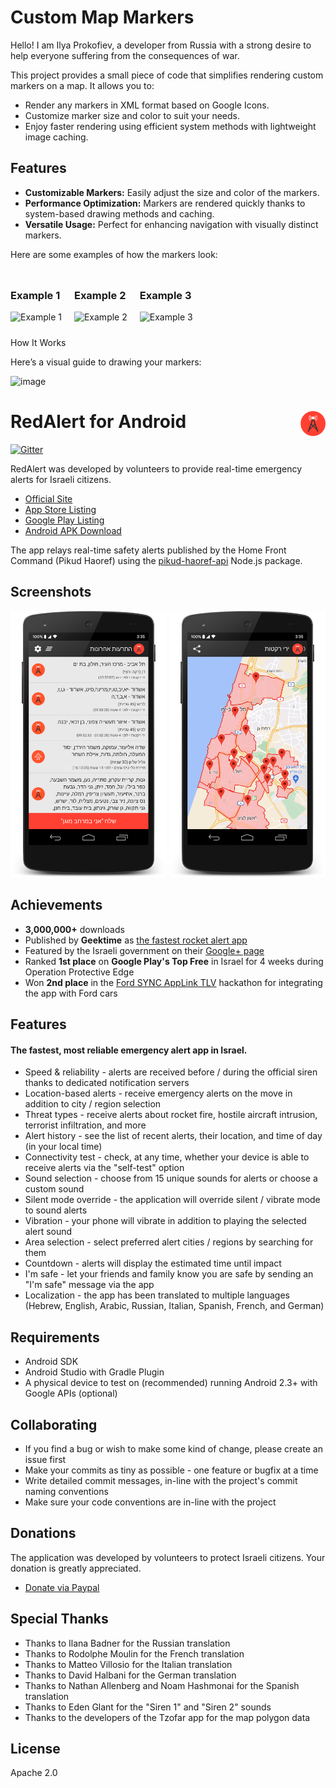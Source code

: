 <h1>Custom Map Markers</h1>

<p>Hello! I am Ilya Prokofiev, a developer from Russia with a strong desire to help everyone suffering from the consequences of war.</p>

<p>This project provides a small piece of code that simplifies rendering custom markers on a map. It allows you to:</p>
<ul>
    <li>Render any markers in XML format based on Google Icons.</li>
    <li>Customize marker size and color to suit your needs.</li>
    <li>Enjoy faster rendering using efficient system methods with lightweight image caching.</li>
</ul>

<h2>Features</h2>
<ul>
    <li><strong>Customizable Markers:</strong> Easily adjust the size and color of the markers.</li>
    <li><strong>Performance Optimization:</strong> Markers are rendered quickly thanks to system-based drawing methods and caching.</li>
    <li><strong>Versatile Usage:</strong> Perfect for enhancing navigation with visually distinct markers.</li>
</ul>

<p>Here are some examples of how the markers look:</p>

<div style="display: flex; overflow-x: auto; gap: 20px; padding: 10px 0;">
    <div style="flex: 0 0 auto;">
        <h3>Example 1</h3>
        <img src="https://github.com/user-attachments/assets/bb01e023-c8ab-4c80-914c-8b99a36d3a42" width="300" height="533" alt="Example 1">
    </div>
    <div style="flex: 0 0 auto;">
        <h3>Example 2</h3>
        <img src="https://github.com/user-attachments/assets/a1bd6485-c54c-4a8a-b7e5-fb3c943624f8" width="300" height="533" alt="Example 2">
    </div>
    <div style="flex: 0 0 auto;">
        <h3>Example 3</h3>
        <img src="https://github.com/user-attachments/assets/b1f4f336-e3bc-45a6-8a01-3ff7a1b49761" width="300" height="533" alt="Example 3">
    </div>
</div>


How It Works

Here’s a visual guide to drawing your markers:


![image](https://github.com/user-attachments/assets/b4dd46c9-7df9-441a-a3a3-a11e595db121)


<h1> <a href="https://redalert.me/" target="_blank"><img src="img/logo_big.png" align="right" height="40"></a> RedAlert for Android</h1>

[![Gitter](https://badges.gitter.im/Join%20Chat.svg)](https://gitter.im/eladnava/redalert-android?utm_source=badge&utm_medium=badge&utm_campaign=pr-badge)

RedAlert was developed by volunteers to provide real-time emergency alerts for Israeli citizens.

* [Official Site](https://redalert.me)
* [App Store Listing](https://apps.apple.com/il/app/zb-dwm-htr-wt-bzmn-mt/id937914925)
* [Google Play Listing](https://play.google.com/store/apps/details?id=com.red.alert)
* [Android APK Download](https://github.com/eladnava/redalert-android/releases/latest/download/app-release.apk)

The app relays real-time safety alerts published by the Home Front Command (Pikud Haoref) using the [pikud-haoref-api](https://github.com/eladnava/pikud-haoref-api) Node.js package.

## Screenshots

<img src="img/screenshot1.png" width="250"> <img src="img/screenshot2.png" width="250">

## Achievements

* **3,000,000+** downloads
* Published by **Geektime** as [the fastest rocket alert app](http://www.geektime.co.il/push-notifications-at-protective-edge/)
* Featured by the Israeli government on their [Google+ page](https://plus.google.com/+Israel/posts/U3juWS1YPK4)
* Ranked **1st place** on **Google Play's Top Free** in Israel for 4 weeks during Operation Protective Edge
* Won **2nd place** in the [Ford SYNC AppLink TLV](https://eladnava.com/how-we-won-2nd-place-ford-tel-aviv-hackathon/) hackathon for integrating the app with Ford cars

## Features

#### The fastest, most reliable emergency alert app in Israel.

* Speed & reliability - alerts are received before / during the official siren thanks to dedicated notification servers
* Location-based alerts - receive emergency alerts on the move in addition to city / region selection
* Threat types - receive alerts about rocket fire, hostile aircraft intrusion, terrorist infiltration, and more
* Alert history - see the list of recent alerts, their location, and time of day (in your local time)
* Connectivity test - check, at any time, whether your device is able to receive alerts via the "self-test" option
* Sound selection - choose from 15 unique sounds for alerts or choose a custom sound
* Silent mode override - the application will override silent / vibrate mode to sound alerts
* Vibration - your phone will vibrate in addition to playing the selected alert sound
* Area selection - select preferred alert cities / regions by searching for them
* Countdown - alerts will display the estimated time until impact
* I'm safe - let your friends and family know you are safe by sending an "I'm safe" message via the app
* Localization - the app has been translated to multiple languages (Hebrew, English, Arabic, Russian, Italian, Spanish, French, and German)

## Requirements
* Android SDK
* Android Studio with Gradle Plugin
* A physical device to test on (recommended) running Android 2.3+ with Google APIs (optional)

## Collaborating

* If you find a bug or wish to make some kind of change, please create an issue first
* Make your commits as tiny as possible - one feature or bugfix at a time
* Write detailed commit messages, in-line with the project's commit naming conventions
* Make sure your code conventions are in-line with the project

## Donations

The application was developed by volunteers to protect Israeli citizens. 
Your donation is greatly appreciated.

* [Donate via Paypal](https://www.paypal.com/cgi-bin/webscr?cmd=_donations&business=eladnava@gmail.com&lc=US&item_name=RedAlert&no_note=0&cn=&curency_code=USD&bn=PP-DonationsBF:btn_donateCC_LG.gif:NonHosted)

## Special Thanks

* Thanks to Ilana Badner for the Russian translation
* Thanks to Rodolphe Moulin for the French translation
* Thanks to Matteo Villosio for the Italian translation
* Thanks to David Halbani for the German translation
* Thanks to Nathan Allenberg and Noam Hashmonai for the Spanish translation
* Thanks to Eden Glant for the "Siren 1" and "Siren 2" sounds
* Thanks to the developers of the Tzofar app for the map polygon data

## License

Apache 2.0
